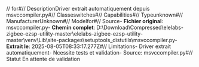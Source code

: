 // for#// DescriptionDriver extrait automatiquement depuis msvccompiler.py#// Classeswitches#// Capabilities#// Typeunknown#// ManufacturerUnknown#// Modelfor#// Source- **Fichier original**: msvccompiler.py- **Chemin complet**: D:\Download\Compressed\elelabs-zigbee-ezsp-utility-master\elelabs-zigbee-ezsp-utility-master\venv\Lib\site-packages\setuptools\_distutils\msvccompiler.py- **Extrait le**: 2025-08-05T08:33:17.277Z#// Limitations- Driver extrait automatiquement- Ncessite tests et validation- Source: msvccompiler.py#// Statut En attente de validation